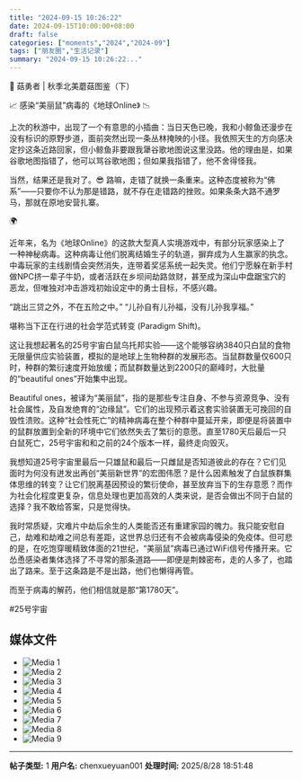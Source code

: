 ```yaml
---
title: "2024-09-15 10:26:22"
date: 2024-09-15T10:00:00+08:00
draft: false
categories: ["moments","2024","2024-09"]
tags: ["朋友圈","生活记录"]
summary: "2024-09-15 10:26:22..."
---
```


🍄 菇勇者 | 秋季北美蘑菇图鉴（下）

📈 ​感染“美丽鼠”病毒的《地球Online》 📉

上次的秋游中，出现了一个有意思的小插曲：当日天色已晚，我和小鲸鱼还漫步在没有标识的原野步道，面前突然出现一条丛林掩映的小径。我依照天生的方向感决定抄这条近路回家，但小鲸鱼非要跟我犟谷歌地图说这里没路。他的理由是，如果谷歌地图指错了，他可以骂谷歌地图；但如果我指错了，他不舍得怪我。

当然，结果还是我对了。😎 路嘛，走错了就换一条重来。这种态度被称为“佛系”——只要你不认为那是错路，就不存在走错路的挫败。如果条条大路不通罗马，那就在原地安营扎寨。

🌍

近年来，名为《地球Online》的这款大型真人实境游戏中，有部分玩家感染上了一种神秘病毒。这种病毒让他们脱离结婚生子的轨道，摒弃成为人生赢家的执念。中毒玩家的主线剧情会突然消失，连带着奖惩系统一起失灵。他们宁愿躲在新手村做NPC挤一辈子牛奶，或者活跃在乡坝间劫路敛财，甚至成为深山中盘踞宝穴的恶龙，但唯独对冲击游戏初始设定中的勇士目标，不感兴趣。

“跳出三贷之外，不在五险之中。”
“儿孙自有儿孙福，没有儿孙我享福。”

堪称当下正在行进的社会学范式转变 (Paradigm Shift)。

这让我想起著名的25号宇宙白鼠乌托邦实验——这个能够容纳3840只白鼠的食物无限量供应实验装置，模拟的是地球上生物种群的发展形态。当鼠群数量仅600只时，种群的繁衍速度开始放缓；而鼠群数量达到2200只的巅峰时，大批量的“beautiful ones”开始集中出现。

Beautiful ones，被译为“美丽鼠”，指的是那些专注自身、不参与资源竞争、没有社会属性，及自发绝育的“边缘鼠”。它们的出现预示着这套实验装置无可挽回的自毁性溃败。这种“社会性死亡”的精神病毒在整个种群中蔓延开来，即便是将装置中的鼠群放置到全新的环境中它们依然失去了繁衍的意愿。直至1780天后最后一只白鼠死亡，25号宇宙和和之前的24个版本一样，最终走向毁灭。

我想知道25号宇宙里最后一只雄鼠和最后一只雌鼠是否知道彼此的存在？它们见面时为何没有迸发出再创“美丽新世界”的宏图伟愿？是什么因素触发了白鼠族群集体思维的转变？让它们脱离基因预设的繁衍使命，甚至放弃当下的生存意愿？而作为社会化程度更复杂，信息处理也更加高效的人类来说，是否会做出不同于白鼠的选择？我不敢给答案，只是觉得快。

我时常质疑，灾难片中劫后余生的人类能否还有重建家园的魄力。我只能安慰自己，劫难和劫难之间总有差距，这世界总归还有不会被病毒侵染的免疫体。但可悲的是，在吃饱穿暖精致体面的21世纪，“美丽鼠”病毒已通过WiFi信号传播开来。它怂恿感染者集体选择了不寻常的那条道路——即便是荆棘密布，走的人多了，也踏出了路来。至于这条路是不是出路，他们也懒得再管。

而至于病毒的解药，他们相信就是那“第1780天”。

​#25号宇宙

## 媒体文件

- ![Media 1](/Moments/photos/2024-09-15/202409151026220.jpg)
- ![Media 2](/Moments/photos/2024-09-15/202409151026221.jpg)
- ![Media 3](/Moments/photos/2024-09-15/202409151026222.jpg)
- ![Media 4](/Moments/photos/2024-09-15/202409151026223.jpg)
- ![Media 5](/Moments/photos/2024-09-15/202409151026224.jpg)
- ![Media 6](/Moments/photos/2024-09-15/202409151026225.jpg)
- ![Media 7](/Moments/photos/2024-09-15/202409151026226.jpg)
- ![Media 8](/Moments/photos/2024-09-15/202409151026227.jpg)
- ![Media 9](/Moments/photos/2024-09-15/202409151026228.jpg)

---

**帖子类型:** 1
**用户名:** chenxueyuan001
**处理时间:** 2025/8/28 18:51:48